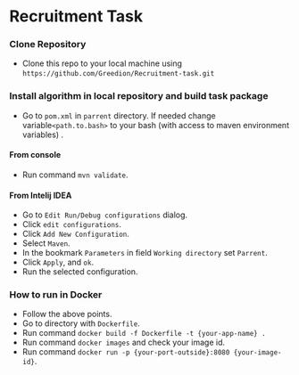 
# Recruitment Task 

### Clone Repository
- Clone this repo to your local machine using `https://github.com/Greedion/Recruitment-task.git`

### Install algorithm in local repository and build task package
- Go to `pom.xml` in `parrent` directory. If needed change variable`<path.to.bash>` to your bash (with access to maven environment variables) .
#### From console
- Run command  `mvn validate`.
#### From Intelij IDEA
- Go to `Edit Run/Debug configurations` dialog.
- Click `edit configurations`.
- Click `Add New Configuration`.
- Select `Maven`.
- In the bookmark `Parameters` in field `Working directory` set `Parrent`.
- Click `Apply`, and `ok`.
- Run the selected configuration.

### How to run in Docker
- Follow the above points.
- Go to directory with `Dockerfile`.
- Run command `docker build -f Dockerfile -t {your-app-name} . `
- Run command `docker images` and check your image id.
- Run command `docker run -p {your-port-outside}:8080 {your-image-id}`.

